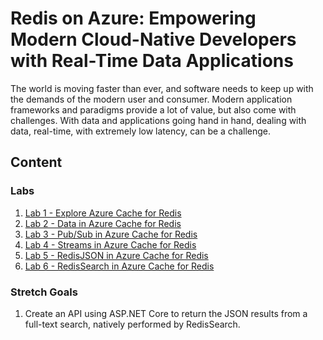 # Redis on Azure: Empowering Modern Cloud-Native Developers with Real-Time Data Applications
The world is moving faster than ever, and software needs to keep up with the demands of the modern user and consumer. Modern application frameworks and paradigms provide a lot of value, but also come with challenges. With data and applications going hand in hand, dealing with data, real-time, with extremely low latency, can be a challenge.

## Content

### Labs

1. [Lab 1 - Explore Azure Cache for Redis](./labs/01-explore-azure-cache-for-redis.md)
2. [Lab 2 - Data in Azure Cache for Redis](./labs/02-data-in-azure-cache-for-redis.md)
3. [Lab 3 - Pub/Sub in Azure Cache for Redis](./labs/03-pub-sub-in-azure-cache-for-redis.md)
4. [Lab 4 - Streams in Azure Cache for Redis](./labs/04-streams-in-azure-cache-for-redis.md)
5. [Lab 5 - RedisJSON in Azure Cache for Redis](./labs/05-redisjson-in-azure-cache-for-redis.md)
6. [Lab 6 - RedisSearch in Azure Cache for Redis](./labs/06-redissearch-in-azure-cache-for-redis.md)

### Stretch Goals

1. Create an API using ASP.NET Core to return the JSON results from a full-text search, natively performed by RedisSearch.